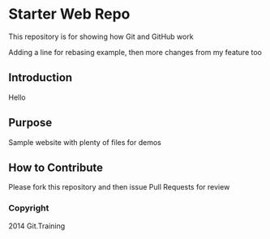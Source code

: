 # Starter Web Repo

This repository is for showing how Git and GitHub work

Adding a line for rebasing example, then more changes from my feature too

## Introduction 

Hello


## Purpose

Sample website with plenty of files for demos

## How to Contribute 

Please fork this repository and then issue Pull Requests for review

### Copyright 

2014 Git.Training 